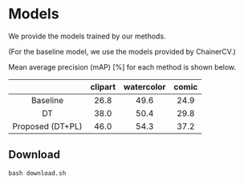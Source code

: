 # Models
We provide the models trained by our methods.

(For the baseline model, we use the models provided by ChainerCV.)

Mean average precision (mAP) \[%\] for each method is shown below.

||clipart|watercolor|comic |
|:-:     |:-:|:-:|:-:|
|Baseline|26.8|49.6|24.9|
|DT|38.0|50.4|29.8|
|Proposed (DT+PL)    |46.0|54.3|37.2|


## Download
```
bash download.sh
```
